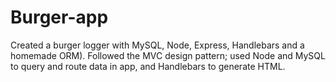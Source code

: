 # Burger-app
Created a burger logger with MySQL, Node, Express, Handlebars and a homemade ORM). Followed the MVC design pattern; used Node and MySQL to query and route data in app, and Handlebars to generate HTML.
